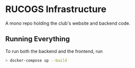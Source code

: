 # RUCOGS Infrastructure

A mono repo holding the club's website and backend code.

## Running Everything

To run both the backend and the frontend, run

```bash
> docker-compose up --build
```